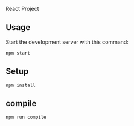 React Project

Usage
---

Start the development server with this command:

```
npm start
```


Setup
---
```
npm install
```


compile
---
```
npm run compile
```

